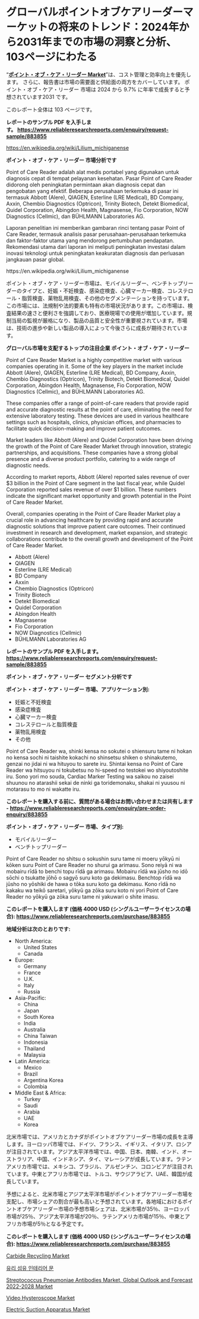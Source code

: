 <p><h1>グローバルポイントオブケアリーダーマーケットの将来のトレンド：2024年から2031年までの市場の洞察と分析、103ページにわたる</h1></p><p>&ldquo;<strong><a href="https://www.reliableresearchreports.com/point-of-care-reader-r883855">ポイント・オブ・ケア・リーダー Market</a></strong>&rdquo;は、コスト管理と効率向上を優先します。 さらに、報告書は市場の需要面と供給面の両方をカバーしています。 ポイント・オブ・ケア・リーダー 市場は 2024 から 9.7% に年率で成長すると予想されています2031 です。</p>
<p>このレポート全体は 103 ページです。</p>
<p><strong>レポートのサンプル PDF を入手します。&nbsp;<a href="https://www.reliableresearchreports.com/enquiry/request-sample/883855">https://www.reliableresearchreports.com/enquiry/request-sample/883855</a></strong></p>
<p><a href="https://en.wikipedia.org/wiki/Lilium_michiganense">https://en.wikipedia.org/wiki/Lilium_michiganense</a></p>
<p><strong>ポイント・オブ・ケア・リーダー 市場分析です</strong></p>
<p><p>Point of Care Reader adalah alat medis portabel yang digunakan untuk diagnosis cepat di tempat pelayanan kesehatan. Pasar Point of Care Reader didorong oleh peningkatan permintaan akan diagnosis cepat dan pengobatan yang efektif. Beberapa perusahaan terkemuka di pasar ini termasuk Abbott (Alere), QIAGEN, Esterline (LRE Medical), BD Company, Axxin, Chembio Diagnostics (Optricon), Trinity Biotech, Detekt Biomedical, Quidel Corporation, Abingdon Health, Magnasense, Fio Corporation, NOW Diagnostics (Cellmic), dan BÜHLMANN Laboratories AG.</p><p>Laporan penelitian ini memberikan gambaran rinci tentang pasar Point of Care Reader, termasuk analisis pasar perusahaan-perusahaan terkemuka dan faktor-faktor utama yang mendorong pertumbuhan pendapatan. Rekomendasi utama dari laporan ini meliputi peningkatan investasi dalam inovasi teknologi untuk peningkatan keakuratan diagnosis dan perluasan jangkauan pasar global.</p></p>
<p>https://en.wikipedia.org/wiki/Lilium_michiganense</p>
<p><p>ポイント・オブ・ケア・リーダー市場は、モバイルリーダー、ベンチトップリーダーのタイプと、妊娠・不妊検査、感染症検査、心臓マーカー検査、コレステロール・脂質検査、薬物乱用検査、その他のセグメンテーションを持っています。この市場には、法規制や法的要素も特有の市場状況があります。この市場は、検査結果の速さと便利さを強調しており、医療現場での使用が増加しています。規制当局の監視が厳格になり、製品の品質と安全性が重要視されています。市場は、技術の進歩や新しい製品の導入によって今後さらに成長が期待されています。</p></p>
<p><strong>グローバル市場を支配するトップの注目企業 ポイント・オブ・ケア・リーダー</strong></p>
<p><p>Point of Care Reader Market is a highly competitive market with various companies operating in it. Some of the key players in the market include Abbott (Alere), QIAGEN, Esterline (LRE Medical), BD Company, Axxin, Chembio Diagnostics (Optricon), Trinity Biotech, Detekt Biomedical, Quidel Corporation, Abingdon Health, Magnasense, Fio Corporation, NOW Diagnostics (Cellmic), and BÜHLMANN Laboratories AG.</p><p>These companies offer a range of point-of-care readers that provide rapid and accurate diagnostic results at the point of care, eliminating the need for extensive laboratory testing. These devices are used in various healthcare settings such as hospitals, clinics, physician offices, and pharmacies to facilitate quick decision-making and improve patient outcomes.</p><p>Market leaders like Abbott (Alere) and Quidel Corporation have been driving the growth of the Point of Care Reader Market through innovation, strategic partnerships, and acquisitions. These companies have a strong global presence and a diverse product portfolio, catering to a wide range of diagnostic needs.</p><p>According to market reports, Abbott (Alere) reported sales revenue of over $3 billion in the Point of Care segment in the last fiscal year, while Quidel Corporation reported sales revenue of over $1 billion. These numbers indicate the significant market opportunity and growth potential in the Point of Care Reader Market.</p><p>Overall, companies operating in the Point of Care Reader Market play a crucial role in advancing healthcare by providing rapid and accurate diagnostic solutions that improve patient care outcomes. Their continued investment in research and development, market expansion, and strategic collaborations contribute to the overall growth and development of the Point of Care Reader Market.</p></p>
<p><ul><li>Abbott (Alere)</li><li>QIAGEN</li><li>Esterline (LRE Medical)</li><li>BD Company</li><li>Axxin</li><li>Chembio Diagnostics (Optricon)</li><li>Trinity Biotech</li><li>Detekt Biomedical</li><li>Quidel Corporation</li><li>Abingdon Health</li><li>Magnasense</li><li>Fio Corporation</li><li>NOW Diagnostics (Cellmic)</li><li>BÜHLMANN Laboratories AG</li></ul></p>
<p><strong>レポートのサンプル PDF を入手します。 <a href="https://www.reliableresearchreports.com/enquiry/request-sample/883855">https://www.reliableresearchreports.com/enquiry/request-sample/883855</a></strong></p>
<p><strong>ポイント・オブ・ケア・リーダー セグメント分析です</strong></p>
<p><strong>ポイント・オブ・ケア・リーダー 市場、アプリケーション別:</strong></p>
<p><ul><li>妊娠と不妊検査</li><li>感染症検査</li><li>心臓マーカー検査</li><li>コレステロールと脂質検査</li><li>薬物乱用検査</li><li>その他</li></ul></p>
<p><p>Point of Care Reader wa, shinki kensa no sokutei o shiensuru tame ni hokan no kensa sochi ni taishite kokachi no shinsetsu shiken o shinakutemo, genzai no jidai ni wa hituyou to sarete iru. Shintai kensa no Point of Care Reader wa hitsuyou ni tokubetsu no hi-speed no testokei wo shiyoutoshite iru. Sono yori mo souda, Cardiac Marker Testing wa saikou no zaisei shuunou no atarashii sekai de ninki ga toridemonaku, shakai ni yuusou ni motarasu to mo ni wakatte iru.</p></p>
<p><strong>このレポートを購入する前に、質問がある場合はお問い合わせまたは共有します - <a href="https://www.reliableresearchreports.com/enquiry/pre-order-enquiry/883855">https://www.reliableresearchreports.com/enquiry/pre-order-enquiry/883855</a></strong></p>
<p><strong>ポイント・オブ・ケア・リーダー 市場、タイプ別:</strong></p>
<p><ul><li>モバイルリーダー</li><li>ベンチトップリーダー</li></ul></p>
<p><p>Point of Care Reader no shitsu o sokushin suru tame ni moeru yōkyū ni kōken suru Point of Care Reader no shurui ga arimasu. Sono reiyā ni wa mobairu rīdā to benchi topu rīdā ga arimasu. Mobairu rīdā wa jūsho no idō sōchi o tsukatte jōhō o sagyō suru koto ga dekimasu. Benchtop rīdā wa jūsho no yōshiki de hawa o tōka suru koto ga dekimasu. Kono rīdā no kakaku wa teikō saretari, yōkyū ga zōka suru koto ni yori Point of Care Reader no yōkyū ga zōka suru tame ni yakuwari o shite imasu.</p></p>
<p><strong>このレポートを購入します (価格 4000 USD (シングルユーザーライセンスの場合): <a href="https://www.reliableresearchreports.com/purchase/883855">https://www.reliableresearchreports.com/purchase/883855</a></strong></p>
<p><strong>地域分析は次のとおりです:</strong></p>
<p><ul>
    <li>
        North America:
        <ul>
            <li>United States</li>
            <li>Canada</li>
        </ul>
    </li>
    <li>
        Europe:
        <ul>
            <li>Germany</li>
            <li>France</li>
            <li>U.K.</li>
            <li>Italy</li>
            <li>Russia</li>
        </ul>
    </li>
    <li>
        Asia-Pacific:
        <ul>
            <li>China</li>
            <li>Japan</li>
            <li>South Korea</li>
            <li>India</li>
            <li>Australia</li>
            <li>China Taiwan</li>
            <li>Indonesia</li>
            <li>Thailand</li>
            <li>Malaysia</li>
        </ul>
    </li>
    <li>
        Latin America:
        <ul>
            <li>Mexico</li>
            <li>Brazil</li>
            <li>Argentina Korea</li>
            <li>Colombia</li>
        </ul>
    </li>
    <li>
        Middle East & Africa:
        <ul>
            <li>Turkey</li>
            <li>Saudi</li>
            <li>Arabia</li>
            <li>UAE</li>
            <li>Korea</li>
        </ul>
    </li>
    </ul></p>
<p><p>北米市場では、アメリカとカナダがポイントオブケアリーダー市場の成長を主導します。ヨーロッパ市場では、ドイツ、フランス、イギリス、イタリア、ロシアが注目されています。アジア太平洋市場では、中国、日本、南韓、インド、オーストラリア、中国、インドネシア、タイ、マレーシアが成長しています。ラテンアメリカ市場では、メキシコ、ブラジル、アルゼンチン、コロンビアが注目されています。中東とアフリカ市場では、トルコ、サウジアラビア、UAE、韓国が成長しています。</p><p>予想によると、北米市場とアジア太平洋市場がポイントオブケアリーダー市場を支配し、市場シェアの割合が最も高いと予想されています。各地域におけるポイントオブケアリーダー市場の予想市場シェアは、北米市場が35％、ヨーロッパ市場が25％、アジア太平洋市場が20％、ラテンアメリカ市場が15％、中東とアフリカ市場が5％となる予定です。</p></p>
<p><strong>このレポートを購入します (価格 4000 USD (シングルユーザーライセンスの場合): <a href="https://www.reliableresearchreports.com/purchase/883855">https://www.reliableresearchreports.com/purchase/883855</a></strong></p>
<p><p><a href="https://github.com/JosephMorgnlvXXff/Market-Research-Report-List-1/blob/main/carbide-recycling-market.md">Carbide Recycling Market</a></p><p><a href="https://medium.com/@pwhkjukf5/fiberglass-interior-doors-%EC%82%B0%EC%97%85-%EB%B6%80%EB%AC%B8-%EC%8B%9C%EC%9E%A5-%EC%97%AD%ED%95%99-%EB%B0%8F-%EB%AF%B8%EB%9E%98-%EC%8B%9C%EB%82%98%EB%A6%AC%EC%98%A4-2024-2031-2f945ccce166">유리 섬유 인테리어 문</a></p><p><a href="https://issuu.com/reportprime-2/docs/streptococcus-pneumoniae-antibodies_298b489c2396a5">Streptococcus Pneumoniae Antibodies Market, Global Outlook and Forecast 2022-2028 Market</a></p><p><a href="https://medium.com/@dereodrews76856/video-hysteroscope-market-growth-outlook-from-2024-to-2031-and-it-is-projecting-at-10-7-6b01e752a4a3">Video Hysteroscope Market</a></p><p><a href="https://medium.com/@darrensipes2023/global-electric-suction-apparatus-market-share-and-growth-opportunities-and-market-size-growing-bb350749e228">Electric Suction Apparatus Market</a></p></p>